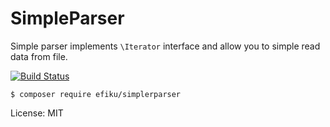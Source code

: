 # SimpleParser

Simple parser implements `\Iterator` interface and allow you to simple read data from file.

[![Build Status](https://travis-ci.org/efiku/SimpleParser.svg?branch=master)](https://travis-ci.org/efiku/SimpleParser)

`$ composer require efiku/simplerparser`

License: MIT
